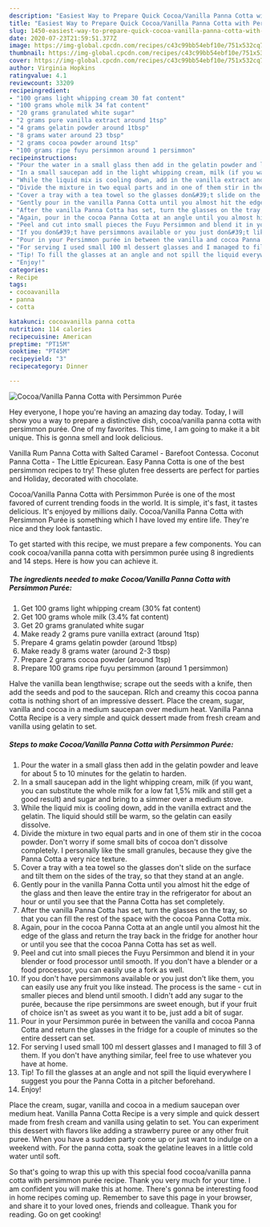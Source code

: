 ```yaml
---
description: "Easiest Way to Prepare Quick Cocoa/Vanilla Panna Cotta with Persimmon Purée"
title: "Easiest Way to Prepare Quick Cocoa/Vanilla Panna Cotta with Persimmon Purée"
slug: 1450-easiest-way-to-prepare-quick-cocoa-vanilla-panna-cotta-with-persimmon-puree
date: 2020-07-23T21:59:51.377Z
image: https://img-global.cpcdn.com/recipes/c43c99bb54ebf10e/751x532cq70/cocoavanilla-panna-cotta-with-persimmon-puree-recipe-main-photo.jpg
thumbnail: https://img-global.cpcdn.com/recipes/c43c99bb54ebf10e/751x532cq70/cocoavanilla-panna-cotta-with-persimmon-puree-recipe-main-photo.jpg
cover: https://img-global.cpcdn.com/recipes/c43c99bb54ebf10e/751x532cq70/cocoavanilla-panna-cotta-with-persimmon-puree-recipe-main-photo.jpg
author: Virginia Hopkins
ratingvalue: 4.1
reviewcount: 33209
recipeingredient:
- "100 grams light whipping cream 30 fat content"
- "100 grams whole milk 34 fat content"
- "20 grams granulated white sugar"
- "2 grams pure vanilla extract around 1tsp"
- "4 grams gelatin powder around 1tbsp"
- "8 grams water around 23 tbsp"
- "2 grams cocoa powder around 1tsp"
- "100 grams ripe fuyu persimmon around 1 persimmon"
recipeinstructions:
- "Pour the water in a small glass then add in the gelatin powder and leave for about 5 to 10 minutes for the gelatin to harden."
- "In a small saucepan add in the light whipping cream, milk (if you want, you can substitute the whole milk for a low fat 1,5% milk and still get a good result) and sugar and bring to a simmer over a medium stove."
- "While the liquid mix is cooling down, add in the vanilla extract and the gelatin. The liquid should still be warm, so the gelatin can easily dissolve."
- "Divide the mixture in two equal parts and in one of them stir in the cocoa powder. Don&#39;t worry if some small bits of cocoa don&#39;t dissolve completely. I personally like the small granules, because they give the Panna Cotta a very nice texture."
- "Cover a tray with a tea towel so the glasses don&#39;t slide on the surface and tilt them on the sides of the tray, so that they stand at an angle."
- "Gently pour in the vanilla Panna Cotta until you almost hit the edge of the glass and then leave the entire tray in the refrigerator for about an hour or until you see that the Panna Cotta has set completely."
- "After the vanilla Panna Cotta has set, turn the glasses on the tray, so that you can fill the rest of the space with the cocoa Panna Cotta mix."
- "Again, pour in the cocoa Panna Cotta at an angle until you almost hit the edge of the glass and return the tray back in the fridge for another hour or until you see that the cocoa Panna Cotta has set as well."
- "Peel and cut into small pieces the Fuyu Persimmon and blend it in your blender or food processor until smooth. If you don&#39;t have a blender or a food processor, you can easily use a fork as well."
- "If you don&#39;t have persimmons available or you just don&#39;t like them, you can easily use any fruit you like instead. The process is the same - cut in smaller pieces and blend until smooth. I didn&#39;t add any sugar to the purée, because the ripe persimmons are sweet enough, but if your fruit of choice isn&#39;t as sweet as you want it to be, just add a bit of sugar."
- "Pour in your Persimmon purée in between the vanilla and cocoa Panna Cotta and return the glasses in the fridge for a couple of minutes so the entire dessert can set."
- "For serving I used small 100 ml dessert glasses and I managed to fill 3 of them. If you don&#39;t have anything similar, feel free to use whatever you have at home."
- "Tip! To fill the glasses at an angle and not spill the liquid everywhere I suggest you pour the Panna Cotta in a pitcher beforehand."
- "Enjoy!"
categories:
- Recipe
tags:
- cocoavanilla
- panna
- cotta

katakunci: cocoavanilla panna cotta 
nutrition: 114 calories
recipecuisine: American
preptime: "PT15M"
cooktime: "PT45M"
recipeyield: "3"
recipecategory: Dinner

---
```



![Cocoa/Vanilla Panna Cotta with Persimmon Purée](https://img-global.cpcdn.com/recipes/c43c99bb54ebf10e/751x532cq70/cocoavanilla-panna-cotta-with-persimmon-puree-recipe-main-photo.jpg)

Hey everyone, I hope you're having an amazing day today. Today, I will show you a way to prepare a distinctive dish, cocoa/vanilla panna cotta with persimmon purée. One of my favorites. This time, I am going to make it a bit unique. This is gonna smell and look delicious.

Vanilla Rum Panna Cotta with Salted Caramel - Barefoot Contessa. Coconut Panna Cotta - The Little Epicurean. Easy Panna Cotta is one of the best persimmon recipes to try! These gluten free desserts are perfect for parties and Holiday, decorated with chocolate.

Cocoa/Vanilla Panna Cotta with Persimmon Purée is one of the most favored of current trending foods in the world. It is simple, it's fast, it tastes delicious. It's enjoyed by millions daily. Cocoa/Vanilla Panna Cotta with Persimmon Purée is something which I have loved my entire life. They're nice and they look fantastic.


To get started with this recipe, we must prepare a few components. You can cook cocoa/vanilla panna cotta with persimmon purée using 8 ingredients and 14 steps. Here is how you can achieve it.

<!--inarticleads1-->

##### The ingredients needed to make Cocoa/Vanilla Panna Cotta with Persimmon Purée:

1. Get 100 grams light whipping cream (30% fat content)
1. Get 100 grams whole milk (3.4% fat content)
1. Get 20 grams granulated white sugar
1. Make ready 2 grams pure vanilla extract (around 1tsp)
1. Prepare 4 grams gelatin powder (around 1tbsp)
1. Make ready 8 grams water (around 2-3 tbsp)
1. Prepare 2 grams cocoa powder (around 1tsp)
1. Prepare 100 grams ripe fuyu persimmon (around 1 persimmon)


Halve the vanilla bean lengthwise; scrape out the seeds with a knife, then add the seeds and pod to the saucepan. RIch and creamy this cocoa panna cotta is nothing short of an impressive dessert. Place the cream, sugar, vanilla and cocoa in a medium saucepan over medium heat. Vanilla Panna Cotta Recipe is a very simple and quick dessert made from fresh cream and vanilla using gelatin to set. 

<!--inarticleads2-->

##### Steps to make Cocoa/Vanilla Panna Cotta with Persimmon Purée:

1. Pour the water in a small glass then add in the gelatin powder and leave for about 5 to 10 minutes for the gelatin to harden.
1. In a small saucepan add in the light whipping cream, milk (if you want, you can substitute the whole milk for a low fat 1,5% milk and still get a good result) and sugar and bring to a simmer over a medium stove.
1. While the liquid mix is cooling down, add in the vanilla extract and the gelatin. The liquid should still be warm, so the gelatin can easily dissolve.
1. Divide the mixture in two equal parts and in one of them stir in the cocoa powder. Don&#39;t worry if some small bits of cocoa don&#39;t dissolve completely. I personally like the small granules, because they give the Panna Cotta a very nice texture.
1. Cover a tray with a tea towel so the glasses don&#39;t slide on the surface and tilt them on the sides of the tray, so that they stand at an angle.
1. Gently pour in the vanilla Panna Cotta until you almost hit the edge of the glass and then leave the entire tray in the refrigerator for about an hour or until you see that the Panna Cotta has set completely.
1. After the vanilla Panna Cotta has set, turn the glasses on the tray, so that you can fill the rest of the space with the cocoa Panna Cotta mix.
1. Again, pour in the cocoa Panna Cotta at an angle until you almost hit the edge of the glass and return the tray back in the fridge for another hour or until you see that the cocoa Panna Cotta has set as well.
1. Peel and cut into small pieces the Fuyu Persimmon and blend it in your blender or food processor until smooth. If you don&#39;t have a blender or a food processor, you can easily use a fork as well.
1. If you don&#39;t have persimmons available or you just don&#39;t like them, you can easily use any fruit you like instead. The process is the same - cut in smaller pieces and blend until smooth. I didn&#39;t add any sugar to the purée, because the ripe persimmons are sweet enough, but if your fruit of choice isn&#39;t as sweet as you want it to be, just add a bit of sugar.
1. Pour in your Persimmon purée in between the vanilla and cocoa Panna Cotta and return the glasses in the fridge for a couple of minutes so the entire dessert can set.
1. For serving I used small 100 ml dessert glasses and I managed to fill 3 of them. If you don&#39;t have anything similar, feel free to use whatever you have at home.
1. Tip! To fill the glasses at an angle and not spill the liquid everywhere I suggest you pour the Panna Cotta in a pitcher beforehand.
1. Enjoy!


Place the cream, sugar, vanilla and cocoa in a medium saucepan over medium heat. Vanilla Panna Cotta Recipe is a very simple and quick dessert made from fresh cream and vanilla using gelatin to set. You can experiment this dessert with flavors like adding a strawberry puree or any other fruit puree. When you have a sudden party come up or just want to indulge on a weekend with. For the panna cotta, soak the gelatine leaves in a little cold water until soft. 

So that's going to wrap this up with this special food cocoa/vanilla panna cotta with persimmon purée recipe. Thank you very much for your time. I am confident you will make this at home. There's gonna be interesting food in home recipes coming up. Remember to save this page in your browser, and share it to your loved ones, friends and colleague. Thank you for reading. Go on get cooking!
